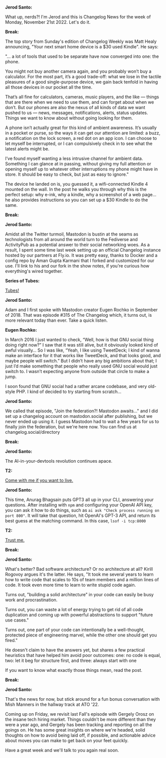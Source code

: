 **Jerod Santo:**

What up, nerds?! I'm Jerod and this is Changelog News for the week of Monday, November 21st 2022. Let's do it.

**Break:**

The top story from Sunday's edition of Changelog Weekly was Matt Healy announcing, "Your next smart home device is a $30 used Kindle". He says:

"... a lot of tools that used to be separate have now converged into one: the phone.

You might not buy another camera again, and you probably won’t buy a calculator. For the most part, it’s a good trade-off: what we lose in the tactile pleasures of a good single-purpose device, we gain back tenfold in having all those devices in our pocket all the time.

That’s all fine for calculators, cameras, music players, and the like — things that are there when we need to use them, and can forget about when we don’t. But our phones are also the nexus of all kinds of data we want pushed to us — news, messages, notifications, alerts, status updates. Things we want to know about without going looking for them.

A phone isn’t actually great for this kind of ambient awareness. It’s usually in a pocket or purse, so the ways it can get our attention are limited: a buzz, a notification on the lock screen, a red dot on an app icon. I can choose to let myself be interrupted, or I can compulsively check in to see what the latest alerts might be.

I’ve found myself wanting a less intrusive channel for ambient data. Something I can glance at in passing, without giving my full attention or opening myself up to whatever other interruptions my phone might have in store. It should be easy to check, but just as easy to ignore."

The device he landed on is, you guessed it, a wifi-connected Kindle 4 mounted on the wall. In the post he walks you through why this is the perfect setup: why e-ink, why a kindle, why a screenshot of a web page... he also provides instructions so you can set up a $30 Kindle to do the same.

**Break:**

**Jerod Santo:**

Amidst all the Twitter turmoil, Mastodon is bustin at the seams as technologists from all around the world turn to the Fediverse and ActivityPub as a potential answer to their social networking woes. As a result, I spent some time last week setting up an official Changelog instance hosted by our partners at Fly.io. It was pretty easy, thanks to Docker and a config repo by Aman Gupta Karmani that I forked and customized for our use. I'll link to his and our fork in the show notes, if you're curious how everything's wired together.

**Series of Tubes:**

[Tubes!](https://www.youtube.com/watch?v=_cZC67wXUTs)

**Jerod Santo:**

Adam and I first spoke with Mastodon creator Eugen Rochko in September of 2018. That was episode #315 of The Changelog which, it turns out, is more relevant today than ever. Take a quick listen.

**Eugen Rochko:**

In March 2016 I just wanted to check, “Well, how is that GNU social thing doing right now?” I saw that it was still alive, but it obviously looked kind of awful visually… So I was like, “Yeah, I like using TweetDeck; I kind of wanna make an interface for it that works like TweetDeck, and that looks good, and maybe people will switch.” But I didn’t have any big ambitions about that; I just I’d make something that people who really used GNU social would just switch to. I wasn’t expecting anyone from outside that circle to make a jump.

I soon found that GNU social had a rather arcane codebase, and very old-style PHP. I kind of decided to try starting from scratch…

**Jerod Santo:**

We called that episode, "Join the federation?! Mastodon awaits..." and I did set up a changelog account on mastodon.social after publishing, but we never ended up using it. I guess Mastodon had to wait a few years for us to finally join the federation, but we're here now. You can find us at changelog.social/directory

**Break:**

**Jerod Santo:**

The AI-in-your-devtools revolution continues apace.

**T2:**

[Come with me if you want to live.](https://www.youtube.com/watch?v=pfw-MgDlE4w)

**Jerod Santo:**

This time, Anurag Bhagsain puts GPT3 all up in your CLI, answering your questions. After installing with `npm` and configuring your OpenAI API key, you can ask it how to do things, such as `ai ask "Check process running on port 800"`. It will take that question, hit OpenAI's GPT-3 API, and return its best guess at the matching command. In this case, `lsof -i tcp:8000`

**T2:**

[Trust me.](https://www.youtube.com/watch?v=pfw-MgDlE4w)

**Break:**

**Jerod Santo:**

What's better? Bad software architecture? Or no architecture at all? Kirill Rogovoy argues it's the latter. He says, "It took me several years to learn how to write code that scales to 10s of team members and a million lines of code. It took even more time to learn to write stupid code again.

Turns out, "building a solid architecture" in your code can easily be busy work and procrastination.

Turns out, you can waste a lot of energy trying to get rid of all code duplication and coming up with powerful abstractions to support "future use cases."

Turns out, one part of your code can intentionally be a well-thought, protected piece of engineering marvel, while the other one should get you fired."

He doesn't claim to have the answers yet, but shares a few practical heuristics that have helped him avoid poor outcomes: one: no code is equal, two: let it beg for structure first, and three: always start with one

If you want to know what exactly those things mean, read the post.

**Break:**

**Jerod Santo:**

That's the news for now, but stick around for a fun bonus conversation with Mish Manners in the hallway track at ATO '22.

Coming up on Friday, we revisit last Fall's episode with Gergely Orosz on the insane tech hiring market. Things couldn't be more different than they were a year ago, and Gergely has been tracking and reporting on all the goings on. He has some great insights on where we're headed, solid thoughts on how to avoid being laid off, if possible, and actionable advice about moves you can make to get back on your feet quickly.

Have a great week and we'll talk to you again real soon.
